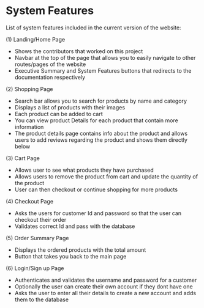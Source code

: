 # System Features

List of system features included in the current version of the website:

(1) Landing/Home Page
- Shows the contributors that worked on this project
- Navbar at the top of the page that allows you to easily navigate to other routes/pages of the website
- Executive Summary and System Features buttons that redirects to the documentation respectively

(2) Shopping Page
- Search bar allows you to search for products by name and category
- Displays a list of products with their images
- Each product can be added to cart 
- You can view product Details for each product that contain more information
- The product details page contains info about the product and allows users to add reviews regarding
 the product and shows them directly below

(3) Cart Page
- Allows user to see what products they have purchased
- Allows users to remove the product from cart and update the quantity of the product
- User can then checkout or continue shopping for more products

(4) Checkout Page
- Asks the users for customer Id and password so that the user can checkout their order
- Validates correct Id and pass with the database

(5) Order Summary Page
- Displays the ordered products with the total amount
- Button that takes you back to the main page  

(6) Login/Sign up Page
- Authenticates and validates the username and password for a customer 
- Optionally the user can create their own account if they dont have one
- Asks the user to enter all their details to create a new account and adds them to the database
